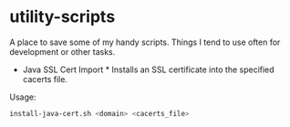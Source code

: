 # utility-scripts
A place to save some of my handy scripts.  Things I tend to use often for development or other tasks.

* Java SSL Cert Import *
Installs an SSL certificate into the specified cacerts file.

Usage:
```bash
install-java-cert.sh <domain> <cacerts_file>
```
